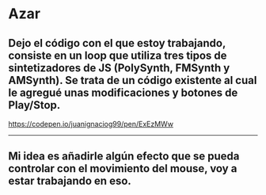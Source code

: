 # Azar

## Dejo el código con el que estoy trabajando, consiste en un loop que utiliza tres tipos de sintetizadores de JS (PolySynth, FMSynth y AMSynth). Se trata de un código existente al cual le agregué unas modificaciones y botones de Play/Stop.

https://codepen.io/juanignaciog99/pen/ExEzMWw

----------------------------------

## Mi idea es añadirle algún efecto que se pueda controlar con el movimiento del mouse, voy a estar trabajando en eso.

